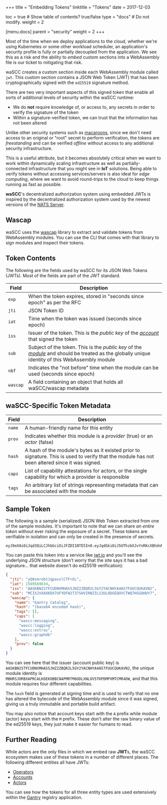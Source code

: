 +++
title = "Embedding Tokens"
linktitle = "Tokens"
date = 2017-12-03

toc = true  # Show table of contents? true/false
type = "docs"  # Do not modify.
weight = 2

[menu.docs]
  parent = "security"
  weight = 2
+++

Most of the time when we deploy applications to the cloud, whether we're using Kubernetes or some other workload scheduler, an application's security profile is fully or partially decoupled from the application. We see this as a risk and the ability to _embed_ custom sections into a WebAssembly file is our ticket to mitigating that risk.

waSCC creates a custom section inside each WebAssembly module called `jwt`. This custom section contains a JSON Web Token (JWT) that has been cryptographically signed with the `ed25519` signature method.

There are two very important aspects of this signed token that enable all sorts of additional levels of security within the waSCC runtime:

* We do **not** require knowledge of, or access to, any secrets in order to verify the signature of the token
* Within a signature-verified token, we can trust that the information has not been altered

Unlike other security systems such as [macaroons](https://research.google/pubs/pub41892/), since we don't need access to an original or "root" secret to perform verification, the tokens are _freestanding_ and can be verified _offline_ without access to any additional security infrastructure.

This is a useful attribute, but it becomes absolutely critical when we want to work within dynamically scaling infrastructure as well as partially-connected infrastructure that you might see in **IoT** solutions. Being able to verify tokens without accessing services/servers is also ideal for _edge computing_, where we want to avoid round-trips to the cloud to keep things running as fast as possible.

**waSCC**'s decentralized authorization system using embedded JWTs is inspired by the decentralized authorization system used by the newest versions of the [NATS Server](https://docs.nats.io/nats-server/configuration/securing_nats/jwt).

## Wascap

waSCC uses the [wascap](https://github.com/wascc/wascap) library to extract and validate tokens from WebAssembly modules. You can use the CLI that comes with that library to sign modules and inspect their tokens.

## Token Contents

The following are the fields used by waSCC for its JSON Web Tokens (JWTs). Most of the fields are part of the JWT standard.

| Field | Description |
|---|---|
| `exp` | When the token expires, stored in "seconds since epoch" as per the RFC |
| `jti` | JSON Token ID |
| `iat` | Time when the token was issued (seconds since epoch) |
| `iss` | Issuer of the token. This is the _public key_ of the _[account](../accounts)_ that signed the token |
| `sub` | Subject of the token. This is the _public key_ of the _[module](../modules)_ and should be treated as the globally unique identity of this WebAssembly module |
| `nbf` | Indicates the "not before" time when the module can be used (seconds since epoch) |
| `wascap` | A field containing an object that holds all waSCC/wascap metadata |

## waSCC-Specific Token Metadata

| Field | Description |
|--|--|
| `name` | A human-friendly name for this entity |
| `prov` | Indicates whether this module is a _provider_ (true) or an _actor_ (false) |
| `hash` | A hash of the module's bytes as it existed prior to signature. This is used to verify that the module has not been altered since it was signed. |
| `caps` | List of capability attestations for actors, or the single capability for which a provider is responsible |
| `tags` | An arbitrary list of strings representing metadata that can be associated with the module |

## Sample Token

The following is a sample (serialized) JSON Web Token extracted from one of the sample modules. It's important to note that we can share _an entire token_ without ever risking the exposure of a secret. These tokens are verifiable in isolation and can only be created in the presence of secrets.

```raw
eyJ0eXAiOiJqd3QiLCJhbGciOiJFZDI1NTE5In0.eyJqdGkiOiJ5UThzbXJvYnRKcXBhdnNsQ1RGckdMIiwiaWF0IjoxNTg5NTY5ODM0LCJpc3MiOiJBQVNLQk4yU1RGQ1VETlhNSEFTNUpIWjJaQlFSMkw1R1kyWUFDTkhZQTRBNTdGVVVDUVVLQVZOMiIsInN1YiI6Ik1DSVhKVlhBWEtEWDdVRllERlcyNzM3U0hWSVJOWklMUzNVTE9ER0VRT1ZDVFdRN0hTR09IVVk3Iiwid2FzY2FwIjp7Im5hbWUiOiJHYW50cnkgQ2F0YWxvZyIsImhhc2giOiIiLCJ0YWdzIjpbXSwiY2FwcyI6WyJ3YXNjYzptZXNzYWdpbmciLCJ3YXNjYzpsb2dnaW5nIiwid2FzY2M6ZXh0cmFzIiwid2FzY2M6Z3JhcGhkYiJdLCJwcm92IjpmYWxzZX19.BAwORkrg2MDNYIoNPCeXm2NAkNcyFVngqCZgvSyVSIh2dqX3M89t9d798en5wcEpmndTZlW599UtPyDBj9m0BA
```

You can paste this token into a service like [jwt.io](https://jwt.io) and you'll see the underlying JSON structure (don't worry that the site says it has a bad signature... that website doesn't do ed25519 verification):

```json
{
  "jti": "yQ8smrobtJqpavslCTFrGL",
  "iat": 1589569834,
  "iss": "AASKBN2STFCUDNXMHAS5JHZ2ZBQR2L5GY2YACNHYA4A57FUUCQUKAVN2",
  "sub": "MCIXJVXAXKDX7UFYDFW2737SHVIRNZILS3ULODGEQOVCTWQ7HSGOHUY7",
  "wascap": {
    "name": "Gantry Catalog",
    "hash": "(base64 encoded hash)",
    "tags": [],
    "caps": [
      "wascc:messaging",
      "wascc:logging",
      "wascc:extras",
      "wascc:graphdb"
    ],
    "prov": false
  }
}
```

You can see here that the issuer (account public key) is `AASKBN2STFCUDNXMHAS5JHZ2ZBQR2L5GY2YACNHYA4A57FUUCQUKAVN2`, the unique module identity is `MBHRSJORBXAPRCALK6EKOBBCNAPMRTM6ODLXNLOV5TKPDMPXMTCMR4DW`, and that this module requires four different capabilities.

The `hash` field is generated at signing time and is used to verify that no one has altered the bytecode of the WebAssembly module since it was signed, giving us a truly immutable and portable build artifact.

You may also notice that account keys start with the `A` prefix while module (actor) keys start with the `M` prefix. These don't alter the raw binary value of the ed25519 keys, they just make it easier for humans to read.

## Further Reading

While actors are the only files in which we embed raw **JWT**s, the waSCC ecosystem makes use of these tokens in a number of different places. The following different entities all have JWTs:

* [Operators](../operators)
* [Accounts](../accounts)
* [Actors](../actors)

You can see how the tokens for all three entity types are used extensively within the [Gantry](../../gantry) registry application.
